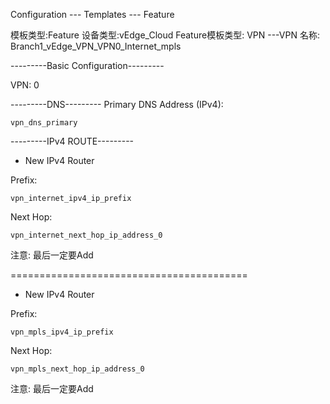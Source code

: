 Configuration --- Templates --- Feature

模板类型:Feature
设备类型:vEdge_Cloud
Feature模板类型: VPN ---VPN
名称: Branch1_vEdge_VPN_VPN0_Internet_mpls

---------Basic Configuration---------

VPN: 0

---------DNS---------
Primary DNS Address (IPv4):
```shell
vpn_dns_primary
```

---------IPv4 ROUTE---------

+ New IPv4 Router

Prefix: 
```shell
vpn_internet_ipv4_ip_prefix
```

Next Hop: 
```shell
vpn_internet_next_hop_ip_address_0
```

注意: 最后一定要Add

=========================================

+ New IPv4 Router

Prefix: 
```shell
vpn_mpls_ipv4_ip_prefix
```

Next Hop: 
```shell
vpn_mpls_next_hop_ip_address_0
```

注意: 最后一定要Add
